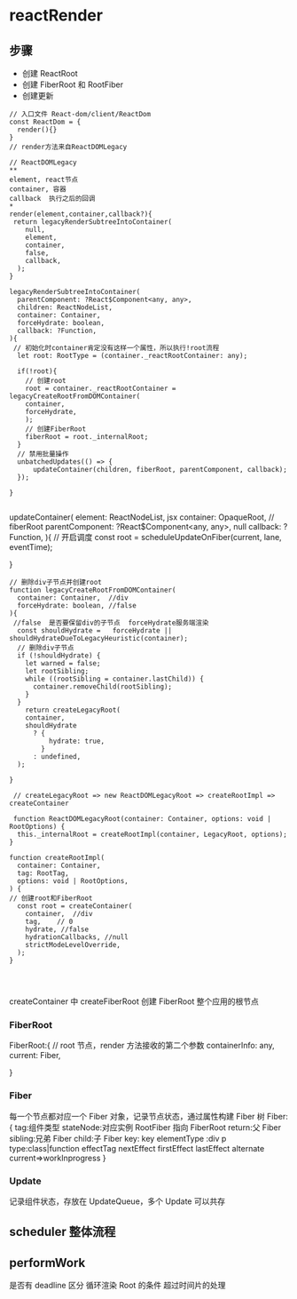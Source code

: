 # reactRender

## 步骤

- 创建 ReactRoot
- 创建 FiberRoot 和 RootFiber
- 创建更新

```
// 入口文件 React-dom/client/ReactDom
const ReactDom = {
  render(){}
}
// render方法来自ReactDOMLegacy
```

```
// ReactDOMLegacy
**
element, react节点
container, 容器
callback  执行之后的回调
*
render(element,container,callback?){
 return legacyRenderSubtreeIntoContainer(
    null,
    element,
    container,
    false,
    callback,
  );
}
```

```
legacyRenderSubtreeIntoContainer(
  parentComponent: ?React$Component<any, any>,
  children: ReactNodeList,
  container: Container,
  forceHydrate: boolean,
  callback: ?Function,
){
 // 初始化时container肯定没有这样一个属性，所以执行!root流程
  let root: RootType = (container._reactRootContainer: any);

  if(!root){
    // 创建root
    root = container._reactRootContainer = legacyCreateRootFromDOMContainer(
    container,
    forceHydrate,
    );
    // 创建FiberRoot
    fiberRoot = root._internalRoot;
  }
  // 禁用批量操作
  unbatchedUpdates(() => {
      updateContainer(children, fiberRoot, parentComponent, callback);
  });

}
 

```
updateContainer( 
  element: ReactNodeList,  jsx
  container: OpaqueRoot,  // fiberRoot
  parentComponent: ?React$Component<any, any>,  null
  callback: ?Function,
){ 
   // 开启调度
  const root = scheduleUpdateOnFiber(current, lane, eventTime);

}
```
// 删除div子节点并创建root
function legacyCreateRootFromDOMContainer(
  container: Container,  //div
  forceHydrate: boolean, //false
){
 //false  是否要保留div的子节点  forceHydrate服务端渲染
  const shouldHydrate =   forceHydrate || shouldHydrateDueToLegacyHeuristic(container);
  // 删除div子节点
  if (!shouldHydrate) {
    let warned = false;
    let rootSibling;
    while ((rootSibling = container.lastChild)) {
      container.removeChild(rootSibling);
    }
  }
    return createLegacyRoot(
    container,
    shouldHydrate
      ? {
          hydrate: true,
        }
      : undefined,
  );

}

 // createLegacyRoot => new ReactDOMLegacyRoot => createRootImpl => createContainer

 function ReactDOMLegacyRoot(container: Container, options: void | RootOptions) {
  this._internalRoot = createRootImpl(container, LegacyRoot, options);
}

function createRootImpl(
  container: Container,
  tag: RootTag,
  options: void | RootOptions,
) {
// 创建root和FiberRoot
  const root = createContainer(
    container,  //div
    tag,    // 0
    hydrate, //false
    hydrationCallbacks, //null
    strictModeLevelOverride,
  );
}




```

createContainer 中 createFiberRoot 创建 FiberRoot 整个应用的根节点

### FiberRoot

FiberRoot:{
// root 节点，render 方法接收的第二个参数
containerInfo: any,
current: Fiber,

}

### Fiber

每一个节点都对应一个 Fiber 对象，记录节点状态，通过属性构建 Fiber 树
Fiber:{
tag:组件类型
stateNode:对应实例 RootFiber 指向 FiberRoot
return:父 Fiber
sibling:兄弟 Fiber
child:子 Fiber
key: key
elementType :div p
type:class|function
effectTag
nextEffect
firstEffect
lastEffect
alternate current=>workInprogress
}

### Update

记录组件状态，存放在 UpdateQueue，多个 Update 可以共存

## scheduler 整体流程

## performWork

是否有 deadline 区分
循环渲染 Root 的条件
超过时间片的处理
